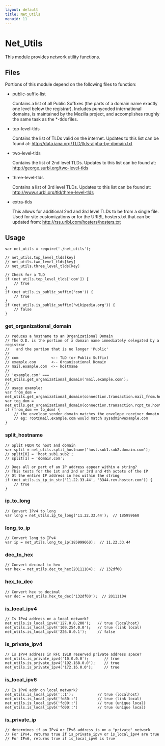 ```yaml
---
layout: default
title: Net_Utils
menuid: 11
---
```

Net\_Utils
=========

This module provides network utility functions.

## Files


Portions of this module depend on the following files to function:

* public-suffix-list

  Contains a list of all Public Suffixes (the parts of a domain name exactly
  one level below the registrar). Includes punycoded international domains, is
  maintained by the Mozilla project, and accomplishes roughly the same task
  as the \*-tlds files.

* top-level-tlds

  Contains the list of TLDs valid on the internet.
  Updates to this list can be found at:
  http://data.iana.org/TLD/tlds-alpha-by-domain.txt

* two-level-tlds

  Contains the list of 2nd level TLDs.
  Updates to this list can be found at:
  http://george.surbl.org/two-level-tlds

* three-level-tlds

  Contains a list of 3rd level TLDs.
  Updates to this list can be found at:
  http://www.surbl.org/tld/three-level-tlds

* extra-tlds

  This allows for additional 2nd and 3rd level TLDs to be
  from a single file.  Used for site customizations or
  for the URIBL hosters.txt that can be updated from:
  http://rss.uribl.com/hosters/hosters.txt


## Usage


    var net_utils = require('./net_utils');

    // net_utils.top_level_tlds[key]
    // net_utils.two_level_tlds[key]
    // net_utils.three_level_tlds[key]

    // Check for a TLD
    if (net_utils.top_level_tlds['com']) {
        // true 
    }
    if (net_utils.is_public_suffix('com')) {
        // true
    }
    if (net_utils.is_public_suffix('wikipedia.org')) {
        // false
    }

### get_organizational_domain

    // reduces a hostname to an Organizational Domain
    // The O.D. is the portion of a domain name immediately delegated by a registrar
    //   and the portion that is no longer 'Public'
    //
    // com               <-- TLD (or Public Suffix)
    // example.com       <-- Organizational Domain
    // mail.example.com  <-- hostmame
    //
    // 'example.com' === net_utils.get_organizational_domain('mail.example.com');
    // 
    // usage example:
    var from_dom = net_utils.get_organizational_domain(connection.transaction.mail_from.host);
    var tog_dom = net_utils.get_organizational_domain(connection.transaction.rcpt_to.host);
    if (from_dom == to_dom) {
        // the envelope sender domain matches the envelope receiver domain
        // eg: root@mail.example.com would match sysadmin@example.com
    }

### split_hostname

    // Split FQDN to host and domain
    var split = net_utils.split_hostname('host.sub1.sub2.domain.com');
    // split[0] = 'host.sub1.sub2';
    // split[1] = 'domain.com';

    // Does all or part of an IP address appear within a string?
    // This tests for the 1st and 2nd or 3rd and 4th octets of the IP
    // Ot the entire IP address in hex within the string
    if (net_utils.is_ip_in_str('11.22.33.44', '3344.rev.hoster.com')) {
        // true
    }

### ip_to_long

    // Convert IPv4 to long
    var long = net_utils.ip_to_long('11.22.33.44');  // 185999660

### long_to_ip

    // Convert long to IPv4
    var ip = net_utils.long_to_ip(185999660);  // 11.22.33.44

### dec_to_hex

    // Convert decimal to hex
    var hex = net_utils.dec_to_hex(20111104);  // 132df00

### hex_to_dec

    // Convert hex to decimal
    var dec = net_utils.hex_to_dec('132df00');  // 20111104

### is_local_ipv4

    // Is IPv4 address on a local network?
    net_utils.is_local_ipv4('127.0.0.200');   // true (localhost)
    net_utils.is_local_ipv4('169.254.0.0');   // true (link local)
    net_utils.is_local_ipv4('226.0.0.1');     // false

### is_private_ipv4

    // Is IPv4 address in RFC 1918 reserved private address space?
    net_utils.is_private_ipv4('10.0.0.0');       // true
    net_utils.is_private_ipv4('192.168.0.0');    // true
    net_utils.is_private_ipv4('172.16.0.0');     // true

### is_local_ipv6

    // Is IPv6 addr on local network?
    net_utils.is_local_ipv6('::1');           // true (localhost)
    net_utils.is_local_ipv6('fe80::')         // true (link local)
    net_utils.is_local_ipv6('fc00::')         // true (unique local)
    net_utils.is_local_ipv6('fd00::')         // true (unique local)

### is_private_ip

    // determines if an IPv4 or IPv6 address is on a "private" network
    // For IPv4, returns true if is_private_ipv4 or is_local_ipv4 are true
    // For IPv6, returns true if is_local_ipv6 is true

